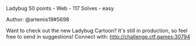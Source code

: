 Ladybug
50 points - Web - 117 Solves - easy

Author: @artemis19#5698

Want to check out the new Ladybug Cartoon? It's still in production, so feel free to send in suggestions!
Connect with:
http://challenge.ctf.games:30794